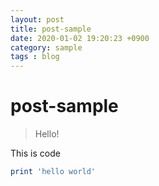 ```yaml
---
layout: post
title: post-sample
date: 2020-01-02 19:20:23 +0900
category: sample
tags : blog
---
```

# post-sample
> Hello!

This is code
```ruby
print 'hello world'
```